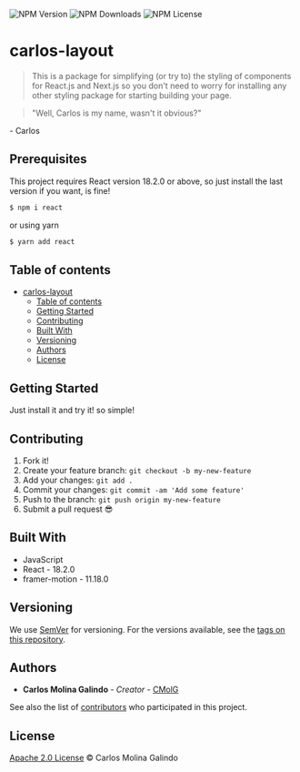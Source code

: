 ![NPM Version](https://img.shields.io/npm/v/carlos-layout)
![NPM Downloads](https://img.shields.io/npm/dw/carlos-layout)
![NPM License](https://img.shields.io/npm/l/carlos-layout)

# carlos-layout
> This is a package for simplifying (or try to) the styling of components for React.js and Next.js so you don't need to worry for installing any other styling package for starting building your page.

> "Well, Carlos is my name, wasn't it obvious?"

-&nbsp;Carlos

## Prerequisites

This project requires React version 18.2.0 or above, so just install the last version if you want, is fine!

```sh
$ npm i react
```
or using yarn

```sh
$ yarn add react
```

## Table of contents

- [carlos-layout](#carlos-layout)
    - [Table of contents](#table-of-contents)
    - [Getting Started](#getting-started)
    - [Contributing](#contributing)
    - [Built With](#built-with)
    - [Versioning](#versioning)
    - [Authors](#authors)
    - [License](#license)

## Getting Started

Just install it and try it! so simple!

## Contributing

1.  Fork it!
2.  Create your feature branch: `git checkout -b my-new-feature`
3.  Add your changes: `git add .`
4.  Commit your changes: `git commit -am 'Add some feature'`
5.  Push to the branch: `git push origin my-new-feature`
6.  Submit a pull request :sunglasses:

## Built With

* JavaScript
* React - 18.2.0
* framer-motion - 11.18.0

## Versioning

We use [SemVer](http://semver.org/) for versioning. For the versions available, see the [tags on this repository](https://github.com/your/project/tags).

## Authors

* **Carlos Molina Galindo** - *Creator* - [CMolG](https://github.com/CMolG)

See also the list of [contributors](https://github.com/CMolG/carlos-layout/contributors) who participated in this project.

## License

[Apache 2.0 License](https://www.apache.org/licenses/LICENSE-2.0) © Carlos Molina Galindo